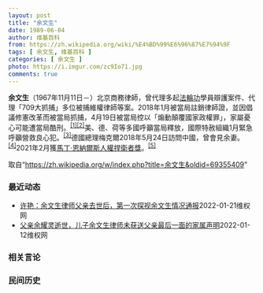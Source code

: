 ```yaml
---
layout: post
title: "余文生"
date: 1989-06-04
author: 维基百科
from: https://zh.wikipedia.org/wiki/%E4%BD%99%E6%96%87%E7%94%9F
tags: [ 余文生, 维基百科 ]
categories: [ 余文生 ]
photo: https://i.imgur.com/zc9Io71.jpg
comments: true
---
```

<div class="mw-parser-output">
<p><b>余文生</b>（1967年11月11日<span class="useeditintro" title="Template:BLP editintro">－</span>）北京商務律師，曾代理多起<a href="/wiki/%E6%B3%95%E8%BC%AA%E5%8A%9F" class="mw-redirect" title="法輪功">法輪功</a>學員辯護案件、代理「709大抓捕」多位被捕維權律師等案。2018年1月被當局註銷律師證，並因倡議修憲改革而被當局抓捕，4月19日被當局控以「煽動顛覆國家政權罪」，家屬憂心可能遭當局酷刑。<sup id="cite_ref-EPO0420_1-0" class="reference"><a href="#cite_note-EPO0420-1">[1]</a></sup><sup id="cite_ref-bbc17_2-0" class="reference"><a href="#cite_note-bbc17-2">[2]</a></sup>美、德、荷等多國呼籲當局釋放，國際特赦組織1月緊急呼籲營救良心犯。<sup id="cite_ref-amnesty_3-0" class="reference"><a href="#cite_note-amnesty-3">[3]</a></sup>德國總理梅克爾2018年5月24日訪問中國，曾會見余妻。<sup id="cite_ref-4" class="reference"><a href="#cite_note-4">[4]</a></sup>2021年2月獲<a href="/wiki/%E9%A9%AC%E4%B8%81%C2%B7%E6%81%A9%E7%BA%B3%E5%B0%94%E6%96%AF%E4%BA%BA%E6%9D%83%E6%8D%8D%E5%8D%AB%E8%80%85%E5%A5%96" title="马丁·恩纳尔斯人权捍卫者奖">馬丁·恩納爾斯人權捍衛者獎</a>。<sup id="cite_ref-5" class="reference"><a href="#cite_note-5">[5]</a></sup>
</p>
</div><noscript><img src="//zh.wikipedia.org/wiki/Special:CentralAutoLogin/start?type=1x1" alt="" title="" width="1" height="1" style="border: none; position: absolute;"></noscript>
<div class="printfooter">取自“<a dir="ltr" href="https://zh.wikipedia.org/w/index.php?title=余文生&amp;oldid=69355409">https://zh.wikipedia.org/w/index.php?title=余文生&amp;oldid=69355409</a>”</div><div id="recent-news"><h3>最近动态</h3><ul><li><a href="https://nodebe4.github.io/waimei/2022-01-21/%E8%AE%B8%E8%89%B3-%E4%BD%99%E6%96%87%E7%94%9F%E5%BE%8B%E5%B8%88%E7%88%B6%E4%BA%B2%E5%8E%BB%E4%B8%96%E5%90%8E-%E7%AC%AC%E4%B8%80%E6%AC%A1%E6%8E%A2%E8%A7%86%E4%BD%99%E6%96%87%E7%94%9F%E6%83%85%E5%86%B5%E9%80%9A%E6%8A%A5" title="许艳：余文生律师父亲去世后，第一次探视余文生情况通报—— 2022年1月18日，是余文生律师父亲去世后，许艳第一次去南京监狱老残监区探视余文生律师。 这次探视， 余文生律师案的二审辩护律师卢思位...">许艳：余文生律师父亲去世后，第一次探视余文生情况通报</a><time>2022-01-21</time><a class="tag">维权网</a></li>
<li><a href="https://nodebe4.github.io/waimei/2022-01-12/%E7%88%B6%E4%BA%B2%E4%BD%99%E8%80%80%E7%81%B5%E9%80%9D%E4%B8%96-%E5%84%BF%E5%AD%90%E4%BD%99%E6%96%87%E7%94%9F%E5%BE%8B%E5%B8%88%E6%9C%AA%E8%8E%B7%E9%80%81%E7%88%B6%E4%BA%B2%E6%9C%80%E5%90%8E%E4%B8%80%E9%9D%A2%E7%9A%84%E5%AE%B6%E5%B1%9E%E5%A3%B0%E6%98%8E" title="父亲余耀灵逝世，儿子余文生律师未获送父亲最后一面的家属声明—— 余文生律师的父亲余耀灵同志1949年参加革命为共产党扛过枪打过仗。入党60多年，忠实的中国共产党员，为取得共产党政权浴血奋斗的革命...">父亲余耀灵逝世，儿子余文生律师未获送父亲最后一面的家属声明</a><time>2022-01-12</time><a class="tag">维权网</a></li>
</ul></div><div id="open-opinion"><h3>相关言论</h3><ul></ul></div><div id="mjls-record"><h3>民间历史</h3><ul></ul></div>